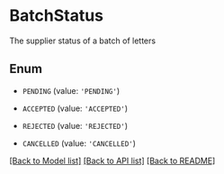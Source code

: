 # BatchStatus

The supplier status of a batch of letters

## Enum

* `PENDING` (value: `'PENDING'`)

* `ACCEPTED` (value: `'ACCEPTED'`)

* `REJECTED` (value: `'REJECTED'`)

* `CANCELLED` (value: `'CANCELLED'`)

[[Back to Model list]](../README.md#documentation-for-models) [[Back to API list]](../README.md#documentation-for-api-endpoints) [[Back to README]](../README.md)


